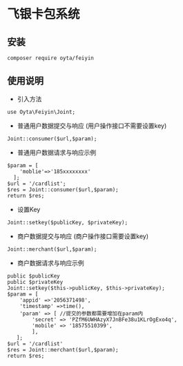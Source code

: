 # 飞银卡包系统

## 安装

~~~
composer require oyta/feiyin
~~~

## 使用说明

- 引入方法
~~~
use Oyta\Feiyin\Joint;
~~~


- 普通用户数据提交与响应 (用户操作接口不需要设置key)
~~~
Joint::consumer($url,$param);
~~~

- 普通用户数据请求与响应示例
~~~
$param = [
    'moblie'=>'185xxxxxxxx'
  ];
$url = '/cardlist';
$res = Joint::consumer($url,$param);
return $res;
~~~


- 设置Key
~~~
Joint::setkey($publicKey, $privateKey);
~~~
- 商户数据提交与响应 (商户操作接口需要设置key)
~~~
Joint::merchant($url,$param);
~~~

- 商户数据请求与响应示例
~~~
public $publicKey
public $privateKey
Joint::setkey($this->publicKey, $this->privateKey);
$param = [
    'appid' =>'2056371498',
    'timestamp' =>time(),
    'param' => [ //提交的参数都需要增加在param内
        'secret' => 'PZfM6UWHAzyX7JnBFe38u1KLrOgExo4q',
        'mobile' => '18575510399',
        ],
   ];
$url = '/cardlist'
$res = Joint::merchant($url,$param);
return $res;
~~~
